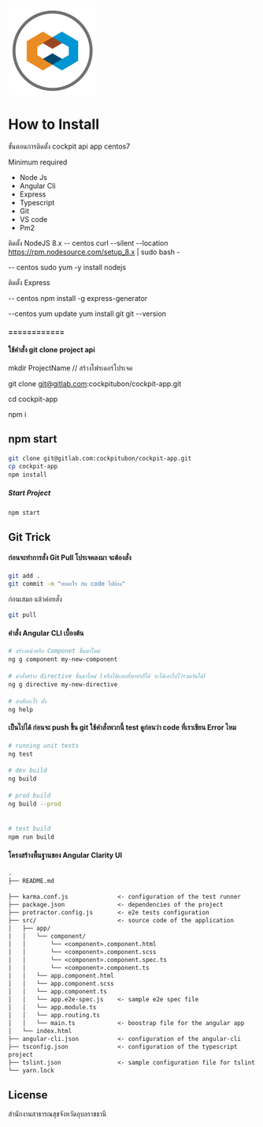 ![Clarity](logo.png)

How to Install
============


ขั้นตอนการติดตั้ง cockpit api app centos7

Minimum required
-	Node Js
-	Angular Cli
-	Express
-	Typescript
-	Git
-	VS code
-	Pm2

ติดตั้ง  NodeJS 8.x
-- centos
curl --silent --location https://rpm.nodesource.com/setup_8.x | sudo bash -

-- centos
sudo yum -y install nodejs

ติดตั้ง Express

-- centos
 npm install -g express-generator

--centos
yum update
yum install git
git --version

#### ============
#### ใช้คำสั่ง git clone project api

mkdir ProjectName // สร้างโฟรเดอร์โปรเจค

git clone git@gitlab.com:cockpitubon/cockpit-app.git

cd cockpit-app

npm i

npm start
----------------------------------

```bash
git clone git@gitlab.com:cockpitubon/cockpit-app.git
cp cockpit-app
npm install
```

##### Start Project
```bash
npm start
```

Git Trick
----------------------------------

#### ก่อนจะทำการสั่ง Git Pull โปรเจคลงมา จะต้องสั่ง

```bash
git add .
git commit -m "ทำอะไร กับ code ไปบ้าง"
```

ก่อนเสมอ แล้วค่อยสั่ง

```bash
git pull
```


#### คำสั่ง Angular CLI เบื้องต้น
```bash
# สร้างหน้าหรือ Componet ขึ้นมาใหม่
ng g component my-new-component

# คำสั่งสร้าง directive ขึ้นมาใหม่ (หรือใช้แบบที่พาทำก็ได้ จะได้เอาไปไว้รวมกันได้)
ng g directive my-new-directive

# สงสัยอะไร สั่ง
ng help
```


#### เป็นไปได้ ก่อนจะ push ขึ้น git ใช้คำสั่งพวกนี้ test ดูก่อนว่า code ที่เราเขียน Error ไหม

```bash
# running unit tests
ng test

# dev build
ng build

# prod build
ng build --prod


# test build
npm run build
```


#### โครงสร้างพื้นฐานของ Angular Clarity UI
```
.
├── README.md

├── karma.conf.js              <- configuration of the test runner
├── package.json               <- dependencies of the project
├── protractor.config.js       <- e2e tests configuration
├── src/                       <- source code of the application
│   ├── app/
│   │   └── component/
│   │       └── <component>.component.html
│   │       └── <component>.component.scss
│   │       └── <component>.component.spec.ts
│   │       └── <component>.component.ts
│   │   └── app.component.html
│   │   └── app.component.scss
│   │   └── app.component.ts
│   │   └── app.e2e-spec.js    <- sample e2e spec file
│   │   └── app.module.ts
│   │   └── app.routing.ts
│   │   └── main.ts            <- boostrap file for the angular app
│   └── index.html
├── angular-cli.json           <- configuration of the angular-cli
├── tsconfig.json              <- configuration of the typescript project
├── tslint.json                <- sample configuration file for tslint
└── yarn.lock
```

## License

สำนักงานสาธารณสุขจังหวัดอุบลราชธานี
